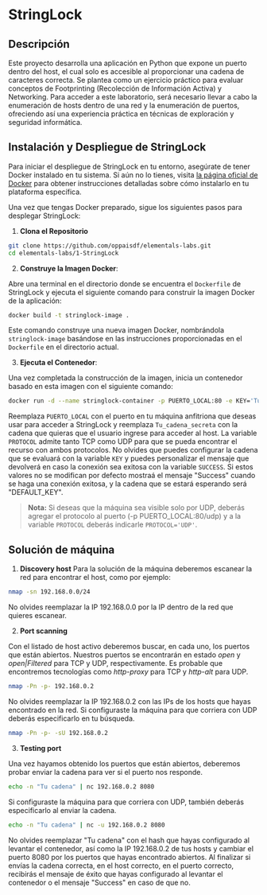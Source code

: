 # StringLock

## Descripción

Este proyecto desarrolla una aplicación en Python que expone un puerto dentro del host, el cual solo es accesible al proporcionar una cadena de caracteres correcta. Se plantea como un ejercicio práctico para evaluar conceptos de Footprinting (Recolección de Información Activa) y Networking. Para acceder a este laboratorio, será necesario llevar a cabo la enumeración de hosts dentro de una red y la enumeración de puertos, ofreciendo así una experiencia práctica en técnicas de exploración y seguridad informática.


## Instalación y Despliegue de StringLock

Para iniciar el despliegue de StringLock en tu entorno, asegúrate de tener Docker instalado en tu sistema. Si aún no lo tienes, visita [la página oficial de Docker](https://docs.docker.com/get-docker/) para obtener instrucciones detalladas sobre cómo instalarlo en tu plataforma específica.

Una vez que tengas Docker preparado, sigue los siguientes pasos para desplegar StringLock:

1. **Clona el Repositorio**

```bash
git clone https://github.com/oppaisdf/elementals-labs.git
cd elementals-labs/1-StringLock
```

2. **Construye la Imagen Docker**:

Abre una terminal en el directorio donde se encuentra el `Dockerfile` de StringLock y ejecuta el siguiente comando para construir la imagen Docker de la aplicación:

```bash
docker build -t stringlock-image .
```

Este comando construye una nueva imagen Docker, nombrándola `stringlock-image` basándose en las instrucciones proporcionadas en el `Dockerfile` en el directorio actual.

3. **Ejecuta el Contenedor**:

Una vez completada la construcción de la imagen, inicia un contenedor basado en esta imagen con el siguiente comando:

```bash
docker run -d --name stringlock-container -p PUERTO_LOCAL:80 -e KEY='Tu_cadena_secreta' -e SUCCESS='Tu cadena para conexiones exitosas' -e PROTOCOL='TPC' stringlock-image
```

Reemplaza `PUERTO_LOCAL` con el puerto en tu máquina anfitriona que deseas usar para acceder a StringLock y reemplaza `Tu_cadena_secreta` con la cadena que quieras que el usuario ingrese para acceder al host. La variable `PROTOCOL` admite tanto TCP como UDP para que se pueda encontrar el recurso con ambos protocolos.
No olvides que puedes configurar la cadena que se evaluará con la variable `KEY` y puedes personalizar el mensaje que devolverá en caso la conexión sea exitosa con la variable `SUCCESS`. Si estos valores no se modifican por defecto mostraá el mensaje "Success" cuando se haga una conexión exitosa, y la cadena que se estará esperando será "DEFAULT_KEY".

> **Nota:** Si deseas que la máquina sea visible solo por UDP, deberás agregar el protocolo al puerto (-p PUERTO_LOCAL:80/udp) y a la variable `PROTOCOL` deberás indicarle `PROTOCOL='UDP'`.

## Solución de máquina

1. **Discovery host**
Para la solución de la máquina deberemos escanear la red para encontrar el host, como por ejemplo:

```bash
nmap -sn 192.168.0.0/24
```

No olvides reemplazar la IP 192.168.0.0 por la IP dentro de la red que quieres escanear.

2. **Port scanning**

Con el listado de host activo deberemos buscar, en cada uno, los puertos que están abiertos. Nuestros puertos se encontrarán en estado _open_ y _open|Filtered_ para TCP y UDP, respectivamente. Es probable que encontremos tecnologías como _http-proxy_ para TCP y _http-alt_ para UDP.

```bash
nmap -Pn -p- 192.168.0.2
```

No olvides reemplazar la IP 192.168.0.2 con las IPs de los hosts que hayas encontrado en la red. Si configuraste la máquina para que corriera con UDP deberás especificarlo en tu búsqueda.

```bash
nmap -Pn -p- -sU 192.168.0.2
```

3. **Testing port**

Una vez hayamos obtenido los puertos que están abiertos, deberemos probar enviar la cadena para ver si el puerto nos responde.

```bash
echo -n "Tu cadena" | nc 192.168.0.2 8080
```
Si configuraste la máquina para que corriera con UDP, también deberás especificarlo al enviar la cadena.

```bash
echo -n "Tu cadena" | nc -u 192.168.0.2 8080
```

No olvides reemplazar "Tu cadena" con el hash que hayas configurado al levantar el contenedor, así como la IP 192.168.0.2 de tus hosts y cambiar el puerto 8080 por los puertos que hayas encontrado abiertos.
Al finalizar si envías la cadena correcta, en el host correcto, en el puerto correcto, recibirás el mensaje de éxito que hayas configurado al levantar el contenedor o el mensaje "Success" en caso de que no.
